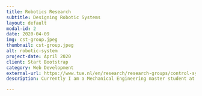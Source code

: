 ```yaml
---
title: Robotics Research
subtitle: Designing Robotic Systems
layout: default
modal-id: 2
date: 2020-04-09
img: cst-group.jpeg
thumbnail: cst-group.jpeg
alt: robotic-system
project-date: April 2020
client: Start Bootstrap
category: Web Development
external-url: https://www.tue.nl/en/research/research-groups/control-systems-technology/
description: Currently I am a Mechanical Engineering master student at the Eindhoven University of Technology. I am part of the Robotics lab at the Control Systems Technology group and am currently researching the application of Artificial Intelligence to distributed multi agent systems at the robot soccer team Tech United.

---
```

